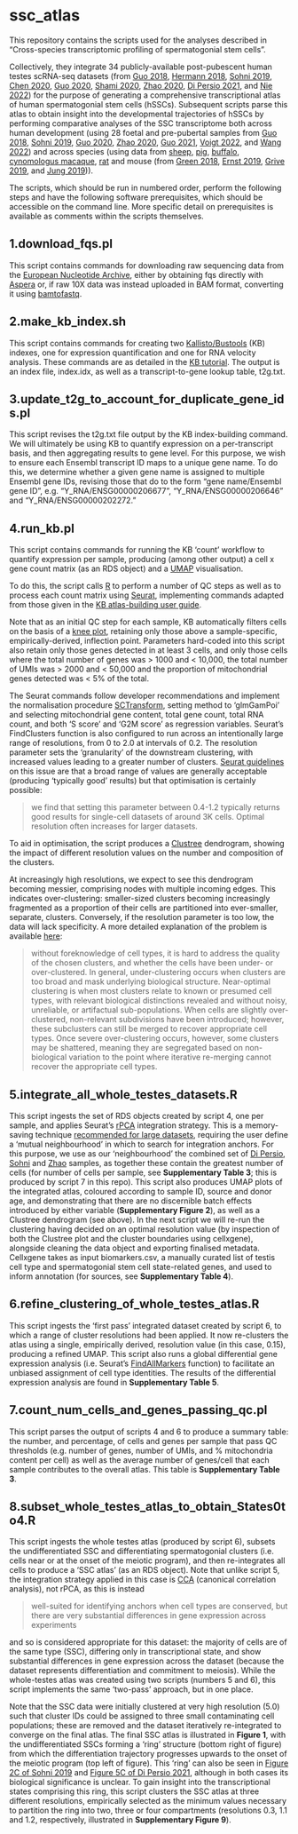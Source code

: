 # ssc_atlas

This repository contains the scripts used for the analyses described in “Cross-species transcriptomic profiling of spermatogonial stem cells”.

Collectively, they integrate 34 publicly-available post-pubescent human testes scRNA-seq datasets (from [Guo 2018](https://pubmed.ncbi.nlm.nih.gov/30315278/), [Hermann 2018](https://pubmed.ncbi.nlm.nih.gov/30404016/), [Sohni 2019](https://pubmed.ncbi.nlm.nih.gov/30726734/), [Chen 2020](https://doi.org/10.1016/j.gendis.2020.09.004), [Guo 2020](http://pubmed.ncbi.nlm.nih.gov/31928944/), [Shami 2020](https://pubmed.ncbi.nlm.nih.gov/32504559/), [Zhao 2020](https://pubmed.ncbi.nlm.nih.gov/33173058/), [Di Persio 2021](https://pubmed.ncbi.nlm.nih.gov/34622232/), and [Nie 2022](https://pubmed.ncbi.nlm.nih.gov/35504286)) for the purpose of generating a comprehensive transcriptional atlas of human spermatogonial stem cells (hSSCs). Subsequent scripts parse this atlas to obtain insight into the developmental trajectories of hSSCs by performing comparative analyses of the SSC transcriptome both across human development (using 28 foetal and pre-pubertal samples from [Guo 2018](https://pubmed.ncbi.nlm.nih.gov/30315278/), [Sohni 2019](https://pubmed.ncbi.nlm.nih.gov/30726734/), [Guo 2020](http://pubmed.ncbi.nlm.nih.gov/31928944/), [Zhao 2020](https://pubmed.ncbi.nlm.nih.gov/33173058/), [Guo 2021](https://pubmed.ncbi.nlm.nih.gov/33453151/), [Voigt 2022](https://pubmed.ncbi.nlm.nih.gov/35856882/), and [Wang 2022](https://pubmed.ncbi.nlm.nih.gov/35513251/)) and across species (using data from [sheep](https://pubmed.ncbi.nlm.nih.gov/33197070/), [pig](https://pubmed.ncbi.nlm.nih.gov/34872612/), [buffalo](https://pubmed.ncbi.nlm.nih.gov/36582818/), [cynomologus macaque](https://pubmed.ncbi.nlm.nih.gov/32795394/), [rat](https://pubmed.ncbi.nlm.nih.gov/35536782/) and mouse (from [Green 2018](https://pubmed.ncbi.nlm.nih.gov/30146481/), [Ernst 2019](https://pubmed.ncbi.nlm.nih.gov/30890697/), [Grive 2019](https://pubmed.ncbi.nlm.nih.gov/30893341), and [Jung 2019](https://pubmed.ncbi.nlm.nih.gov/31237565/))).

The scripts, which should be run in numbered order, perform the following steps and have the following software prerequisites, which should be accessible on the command line. More specific detail on prerequisites is available as comments within the scripts themselves.

## 1.download_fqs.pl

This script contains commands for downloading raw sequencing data from the [European Nucleotide Archive](https://www.ebi.ac.uk/ena/browser/home), either by obtaining fqs directly with [Aspera](https://www.ibm.com/products/aspera) or, if raw 10X data was instead uploaded in BAM format, converting it using [bamtofastq](https://support.10xgenomics.com/docs/bamtofastq).

## 2.make_kb_index.sh

This script contains commands for creating two [Kallisto/Bustools](https://www.kallistobus.tools/) (KB) indexes, one for expression quantification and one for RNA velocity analysis. These commands are as detailed in the [KB tutorial](https://www.kallistobus.tools/tutorials/kb_velocity_index/python/kb_velocity_index/). The output is an index file, index.idx, as well as a transcript-to-gene lookup table, t2g.txt.

## 3.update_t2g_to_account_for_duplicate_gene_ids.pl

This script revises the t2g.txt file output by the KB index-building command. We will ultimately be using KB to quantify expression on a per-transcript basis, and then aggregating results to gene level. For this purpose, we wish to ensure each Ensembl transcript ID maps to a unique gene name. To do this, we determine whether a given gene name is assigned to multiple Ensembl gene IDs, revising those that do to the form “gene name/Ensembl gene ID”, e.g. “Y_RNA/ENSG00000206677”, “Y_RNA/ENSG00000206646” and “Y_RNA/ENSG00000202272.”

## 4.run_kb.pl

This script contains commands for running the KB ‘count’ workflow to quantify expression per sample, producing (among other output) a cell x gene count matrix (as an RDS object) and a [UMAP](https://ui.adsabs.harvard.edu/abs/2018arXiv180203426M) visualisation.

To do this, the script calls [R](https://www.r-project.org/) to perform a number of QC steps as well as to process each count matrix using [Seurat](https://satijalab.org/seurat/), implementing commands adapted from those given in the [KB atlas-building user guide](https://www.kallistobus.tools/tutorials/kb_building_atlas/r/kb_analysis_0_r/).

Note that as an initial QC step for each sample, KB automatically filters cells on the basis of a [knee plot](https://www.cell.com/fulltext/S0092-8674(15)00549-8), retaining only those above a sample-specific, empirically-derived, inflection point. Parameters hard-coded into this script also retain only those genes detected in at least 3 cells, and only those cells where the total number of genes was > 1000 and < 10,000, the total number of UMIs was > 2000 and < 50,000 and the proportion of mitochondrial genes detected was < 5% of the total.

The Seurat commands follow developer recommendations and implement the normalisation procedure [SCTransform](https://genomebiology.biomedcentral.com/articles/10.1186/s13059-019-1874-1), setting method to ‘glmGamPoi’ and selecting mitochondrial gene content, total gene count, total RNA count, and both ‘S score’ and ‘G2M score’ as regression variables. Seurat’s FindClusters function is also configured to run across an intentionally large range of resolutions, from 0 to 2.0 at intervals of 0.2. The resolution parameter sets the ‘granularity’ of the downstream clustering, with increased values leading to a greater number of clusters. [Seurat guidelines](https://satijalab.org/seurat/archive/v3.1/pbmc3k_tutorial.html) on this issue are that a broad range of values are generally acceptable (producing ‘typically good’ results) but that optimisation is certainly possible:

>we find that setting this parameter between 0.4-1.2 typically returns good results for single-cell datasets of around 3K cells. Optimal resolution often increases for larger datasets.

To aid in optimisation, the script produces a [Clustree](https://academic.oup.com/gigascience/article/7/7/giy083/5052205) dendrogram, showing the impact of different resolution values on the number and composition of the clusters.

At increasingly high resolutions, we expect to see this dendrogram becoming messier, comprising nodes with multiple incoming edges. This indicates over-clustering: smaller-sized clusters becoming increasingly fragmented as a proportion of their cells are partitioned into ever-smaller, separate, clusters. Conversely, if the resolution parameter is too low, the data will lack specificity. A more detailed explanation of the problem is available [here](https://bmcbioinformatics.biomedcentral.com/articles/10.1186/s12859-021-03957-4):

>without foreknowledge of cell types, it is hard to address the quality of the chosen clusters, and whether the cells have been under- or over-clustered. In general, under-clustering occurs when clusters are too broad and mask underlying biological structure. Near-optimal clustering is when most clusters relate to known or presumed cell types, with relevant biological distinctions revealed and without noisy, unreliable, or artifactual sub-populations. When cells are slightly over-clustered, non-relevant subdivisions have been introduced; however, these subclusters can still be merged to recover appropriate cell types. Once severe over-clustering occurs, however, some clusters may be shattered, meaning they are segregated based on non-biological variation to the point where iterative re-merging cannot recover the appropriate cell types.

## 5.integrate_all_whole_testes_datasets.R

This script ingests the set of RDS objects created by script 4, one per sample, and applies Seurat’s [rPCA](https://satijalab.org/seurat/articles/integration_rpca.html) integration strategy. This is a memory-saving technique [recommended for large datasets](https://satijalab.org/seurat/articles/integration_large_datasets.html), requiring the user define a ‘mutual neighbourhood’ in which to search for integration anchors. For this purpose, we use as our ‘neighbourhood’ the combined set of [Di Persio](https://pubmed.ncbi.nlm.nih.gov/34622232/), [Sohni](https://pubmed.ncbi.nlm.nih.gov/30726734/) and [Zhao](https://pubmed.ncbi.nlm.nih.gov/33173058/) samples, as together these contain the greatest number of cells (for number of cells per sample, see **Supplementary Table 3**; this is produced by script 7 in this repo). This script also produces UMAP plots of the integrated atlas, coloured according to sample ID, source and donor age, and demonstrating that there are no discernible batch effects introduced by either variable (**Supplementary Figure 2**), as well as a Clustree dendrogram (see above).
In the next script we will re-run the clustering having decided on an optimal resolution value (by inspection of both the Clustree plot and the cluster boundaries using cellxgene), alongside cleaning the data object and exporting finalised metadata. Cellxgene takes as input biomarkers.csv, a manually curated list of testis cell type and spermatogonial stem cell state-related genes, and used to inform annotation (for sources, see **Supplementary Table 4**).

## 6.refine_clustering_of_whole_testes_atlas.R

This script ingests the ‘first pass’ integrated dataset created by script 6, to which a range of cluster resolutions had been applied. It now re-clusters the atlas using a single, empirically derived, resolution value (in this case, 0.15), producing a refined UMAP. This script also runs a global differential gene expression analysis (i.e. Seurat’s [FindAllMarkers](https://satijalab.org/seurat/reference/findallmarkers) function) to facilitate an unbiased assignment of cell type identities. The results of the differential expression analysis are found in **Supplementary Table 5**.

## 7.count_num_cells_and_genes_passing_qc.pl

This script parses the output of scripts 4 and 6 to produce a summary table: the number, and percentage, of cells and genes per sample that pass QC thresholds (e.g. number of genes, number of UMIs, and % mitochondria content per cell) as well as the average number of genes/cell that each sample contributes to the overall atlas. This table is **Supplementary Table 3**.

## 8.subset_whole_testes_atlas_to_obtain_States0to4.R

This script ingests the whole testes atlas (produced by script 6), subsets the undifferentiated SSC and differentiating spermatogonial clusters (i.e. cells near or at the onset of the meiotic program), and then re-integrates all cells to produce a ‘SSC atlas’ (as an RDS object). Note that unlike script 5, the integration strategy applied in this case is [CCA](https://satijalab.org/seurat/articles/integration_rpca.html) (canonical correlation analysis), not rPCA, as this is instead
>well-suited for identifying anchors when cell types are conserved, but there are very substantial differences in gene expression across experiments

and so is considered appropriate for this dataset: the majority of cells are of the same type (SSC), differing only in transcriptional state, and show substantial differences in gene expression across the dataset (because the dataset represents differentiation and commitment to meiosis).
While the whole-testes atlas was created using two scripts (numbers 5 and 6), this script implements the same ‘two-pass’ approach, but in one place.

Note that the SSC data were initially clustered at very high resolution (5.0) such that cluster IDs could be assigned to three small contaminating cell populations; these are removed and the dataset iteratively re-integrated to converge on the final atlas. The final SSC atlas is illustrated in **Figure 1**, with the undifferentiated SSCs forming a ‘ring’ structure (bottom right of figure) from which the differentiation trajectory progresses upwards to the onset of the meiotic program (top left of figure). This ‘ring’ can also be seen in [Figure 2C of Sohni 2019](https://www.ncbi.nlm.nih.gov/pmc/articles/PMC6402825/figure/F2/) and [Figure 5C of Di Persio 2021](https://www.ncbi.nlm.nih.gov/pmc/articles/PMC8484693/figure/fig5/), although in both cases its biological significance is unclear. To gain insight into the transcriptional states comprising this ring, this script clusters the SSC atlas at three different resolutions, empirically selected as the minimum values necessary to partition the ring into two, three or four compartments (resolutions 0.3, 1.1 and 1.2, respectively, illustrated in **Supplementary Figure 9**).
